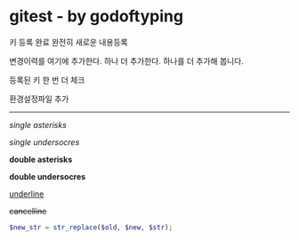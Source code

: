 # gitest - by godoftyping

키 등록 완료
완전히 새로운 내용등록

변경이력를 여기에 추가한다.
하나 더 추가한다.
하나를 더 추가해 봅니다.

등록된 키 한 번 더 체크

환경설정파일 추가
***

*single asterisks*

_single undersocres_

**double asterisks**

__double undersocres__

<u>underline</u>

<s>cancelline</s>

```php
$new_str = str_replace($old, $new, $str);
```
